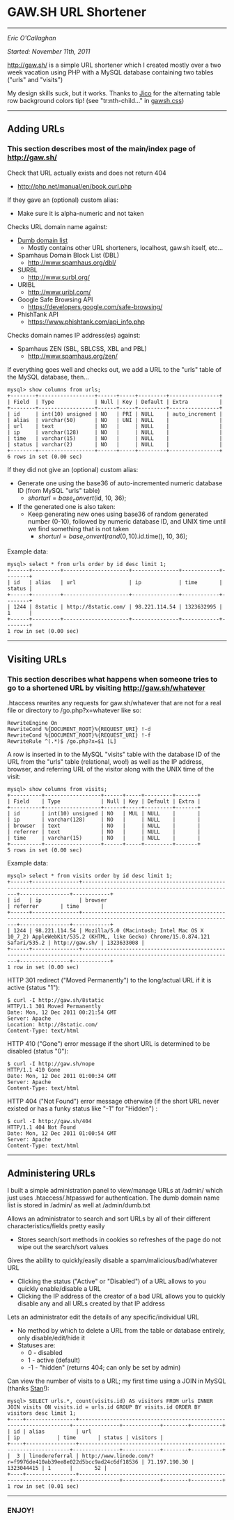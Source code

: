# GAW.SH URL Shortener

---------------------------------------

*Eric O'Callaghan*

*Started: November 11th, 2011*

http://gaw.sh/ is a simple URL shortener which I created mostly over a two week vacation using PHP with a MySQL database containing two tables ("urls" and "visits")

My design skills suck, but it works. Thanks to [Jico](https://github.com/jico) for the alternating table row background colors tip! (see "tr:nth-child..." in [gawsh.css](https://github.com/ericoc/gaw.sh/blob/master/gawsh.css#L89-97))

---------------------------------------

## Adding URLs

### This section describes most of the main/index page of http://gaw.sh/

Check that URL actually exists and does not return 404
* http://php.net/manual/en/book.curl.php

If they gave an (optional) custom alias:
* Make sure it is alpha-numeric and not taken

Checks URL domain name against:
* [Dumb domain list](https://github.com/ericoc/gaw.sh/blob/master/admin/dumb.txt.example)
	* Mostly contains other URL shorteners, localhost, gaw.sh itself, etc...
* Spamhaus Domain Block List (DBL)
	* http://www.spamhaus.org/dbl/
* SURBL
	* http://www.surbl.org/
* URIBL
	* http://www.uribl.com/
* Google Safe Browsing API
	* https://developers.google.com/safe-browsing/
* PhishTank API
	* https://www.phishtank.com/api_info.php

Checks domain names IP address(es) against:
* Spamhaus ZEN (SBL, SBLCSS, XBL and PBL)
	* http://www.spamhaus.org/zen/

If everything goes well and checks out, we add a URL to the "urls" table of the MySQL database, then...

	mysql> show columns from urls;
	+--------+------------------+------+-----+---------+----------------+
	| Field  | Type             | Null | Key | Default | Extra          |
	+--------+------------------+------+-----+---------+----------------+
	| id     | int(10) unsigned | NO   | PRI | NULL    | auto_increment |
	| alias  | varchar(50)      | NO   | UNI | NULL    |                |
	| url    | text             | NO   |     | NULL    |                |
	| ip     | varchar(128)     | NO   |     | NULL    |                |
	| time   | varchar(15)      | NO   |     | NULL    |                |
	| status | varchar(2)       | NO   |     | NULL    |                |
	+--------+------------------+------+-----+---------+----------------+
	6 rows in set (0.00 sec)

If they did not give an (optional) custom alias:
* Generate one using the base36 of auto-incremented numeric database ID (from MySQL "urls" table)
	* $shorturl = base_convert($id, 10, 36);
* If the generated one is also taken:
	* Keep generating new ones using base36 of random generated number (0-10), followed by numeric database ID, and UNIX time until we find something that is not taken
		* $shorturl = base_convert(rand(0,10).$id.time(), 10, 36);

Example data:

	mysql> select * from urls order by id desc limit 1;
	+------+---------+---------------------+---------------+------------+--------+
	| id   | alias   | url                 | ip            | time       | status |
	+------+---------+---------------------+---------------+------------+--------+
	| 1244 | 8static | http://8static.com/ | 98.221.114.54 | 1323632995 | 1      |
	+------+---------+---------------------+---------------+------------+--------+
	1 row in set (0.00 sec)

---------------------------------------

## Visiting URLs

### This section describes what happens when someone tries to go to a shortened URL by visiting http://gaw.sh/whatever

.htaccess rewrites any requests for gaw.sh/whatever that are not for a real file or directory to /go.php?x=whatever like so:

	RewriteEngine On
	RewriteCond %{DOCUMENT_ROOT}%{REQUEST_URI} !-d
	RewriteCond %{DOCUMENT_ROOT}%{REQUEST_URI} !-f
	RewriteRule ^(.*)$ /go.php?x=$1 [L]

A row is inserted in to the MySQL "visits" table with the database ID of the URL from the "urls" table (relational, woo!) as well as the IP address, browser, and referring URL of the visitor along with the UNIX time of the visit:

	mysql> show columns from visits;
	+----------+------------------+------+-----+---------+-------+
	| Field    | Type             | Null | Key | Default | Extra |
	+----------+------------------+------+-----+---------+-------+
	| id       | int(10) unsigned | NO   | MUL | NULL    |       |
	| ip       | varchar(128)     | NO   |     | NULL    |       |
	| browser  | text             | NO   |     | NULL    |       |
	| referrer | text             | NO   |     | NULL    |       |
	| time     | varchar(15)      | NO   |     | NULL    |       |
	+----------+------------------+------+-----+---------+-------+
	5 rows in set (0.00 sec)

Example data:

	mysql> select * from visits order by id desc limit 1;
	+------+---------------+-----------------------------------------------------------------------------------------------------------------------+----------------+------------+
	| id   | ip            | browser                                                                                                               | referrer       | time       |
	+------+---------------+-----------------------------------------------------------------------------------------------------------------------+----------------+------------+
	| 1244 | 98.221.114.54 | Mozilla/5.0 (Macintosh; Intel Mac OS X 10_7_2) AppleWebKit/535.2 (KHTML, like Gecko) Chrome/15.0.874.121 Safari/535.2 | http://gaw.sh/ | 1323633008 |
	+------+---------------+-----------------------------------------------------------------------------------------------------------------------+----------------+------------+
	1 row in set (0.00 sec)

HTTP 301 redirect ("Moved Permanently") to the long/actual URL if it is active (status "1"):

	$ curl -I http://gaw.sh/8static
	HTTP/1.1 301 Moved Permanently
	Date: Mon, 12 Dec 2011 00:21:54 GMT
	Server: Apache
	Location: http://8static.com/
	Content-Type: text/html

HTTP 410 ("Gone") error message if the short URL is determined to be disabled (status "0"):

	$ curl -I http://gaw.sh/nope
	HTTP/1.1 410 Gone
	Date: Mon, 12 Dec 2011 01:00:34 GMT
	Server: Apache
	Content-Type: text/html

HTTP 404 ("Not Found") error message otherwise (if the short URL never existed or has a funky status like "-1" for "Hidden") :

	$ curl -I http://gaw.sh/404
	HTTP/1.1 404 Not Found
	Date: Mon, 12 Dec 2011 01:00:54 GMT
	Server: Apache
	Content-Type: text/html

---------------------------------------

## Administering URLs

I built a simple administration panel to view/manage URLs at /admin/ which just uses .htaccess/.htpasswd for authentication.
The dumb domain name list is stored in /admin/ as well at /admin/dumb.txt

Allows an administrator to search and sort URLs by all of their different characteristics/fields pretty easily
* Stores search/sort methods in cookies so refreshes of the page do not wipe out the search/sort values

Gives the ability to quickly/easily disable a spam/malicious/bad/whatever URL
* Clicking the status ("Active" or "Disabled") of a URL allows to you quickly enable/disable a URL
* Clicking the IP address of the creator of a bad URL allows you to quickly disable any and all URLs created by that IP address

Lets an administrator edit the details of any specific/individual URL
* No method by which to delete a URL from the table or database entirely, only disable/edit/hide it
* Statuses are:
	* 0 - disabled
	* 1 - active (default)
	* -1 - "hidden" (returns 404; can only be set by admin)

Can view the number of visits to a URL; my first time using a JOIN in MySQL (thanks [Stan](https://github.com/Stantheman)!):

	mysql> SELECT urls.*, count(visits.id) AS visitors FROM urls INNER JOIN visits ON visits.id = urls.id GROUP BY visits.id ORDER BY visitors desc limit 1;
	+----+----------------+-------------------------------------------------------------------+---------------+------------+--------+----------+
	| id | alias          | url                                                               | ip            | time       | status | visitors |
	+----+----------------+-------------------------------------------------------------------+---------------+------------+--------+----------+
	|  3 | linodereferral | http://www.linode.com/?r=f9976de410ab39ee8e022d5bcc9ad24c6df18536 | 71.197.190.30 | 1323044415 | 1      |       52 |
	+----+----------------+-------------------------------------------------------------------+---------------+------------+--------+----------+
	1 row in set (0.01 sec)

---------------------------------------

### ENJOY!
